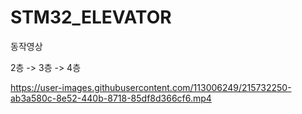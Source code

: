 # STM32_ELEVATOR



동작영상

2층 -> 3층 -> 4층

https://user-images.githubusercontent.com/113006249/215732250-ab3a580c-8e52-440b-8718-85df8d366cf6.mp4
